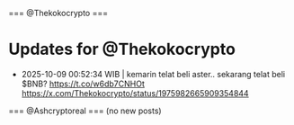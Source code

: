 === @Thekokocrypto ===

# Updates for @Thekokocrypto

- 2025-10-09 00:52:34 WIB | kemarin telat beli aster.. sekarang telat beli $BNB? https://t.co/w6db7CNHOt
  https://x.com/Thekokocrypto/status/1975982665909354844

=== @Ashcryptoreal ===
(no new posts)

